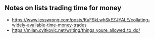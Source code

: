 
## Notes on lists trading time for money

- https://www.lesswrong.com/posts/KuFSkLwhSkEZJYALE/collating-widely-available-time-money-trades
- https://milan.cvitkovic.net/writing/things_youre_allowed_to_do/
